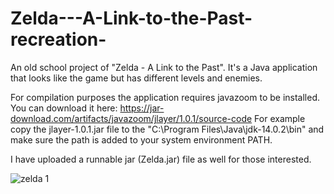 # Zelda---A-Link-to-the-Past-recreation-
An old school project of "Zelda - A Link to the Past". It's a Java application that looks like the game but has different levels and enemies.

For compilation purposes the application requires javazoom to be installed. You can download it here: https://jar-download.com/artifacts/javazoom/jlayer/1.0.1/source-code
For example copy the jlayer-1.0.1.jar file to the "C:\Program Files\Java\jdk-14.0.2\bin" and make sure the path is added to your system environment PATH.

I have uploaded a runnable jar (Zelda.jar) file as well for those interested.

![zelda 1](https://user-images.githubusercontent.com/201718/87856737-56778a80-c921-11ea-986b-89a2bb8478eb.png)
